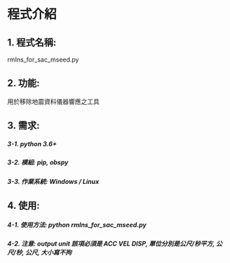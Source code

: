 # 程式介紹
## 1. 程式名稱:
rmIns_for_sac_mseed.py

## 2. 功能:
用於移除地震資料儀器響應之工具

## 3. 需求:
  ##### 3-1.  python 3.6+
  ##### 3-2.  模組: pip, obspy
  ##### 3-3.  作業系統: Windows / Linux

## 4. 使用:
  ##### 4-1.  使用方法: python rmIns_for_sac_mseed.py <path to SAC or MSEED> <path to StationXML file> <output unit>
  ##### 4-2.  注意: output unit 該項必須是 ACC VEL DISP, 單位分別是公尺/秒平方, 公尺/秒, 公尺, 大小寫不拘
